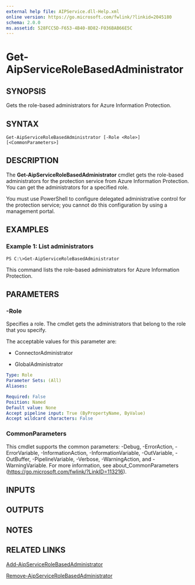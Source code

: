 ```yaml
---
external help file: AIPService.dll-Help.xml
online version: https://go.microsoft.com/fwlink/?linkid=2045180
schema: 2.0.0
ms.assetid: 528FCC5D-F653-4B40-8D82-F036BAB66E5C
---
```


# Get-AipServiceRoleBasedAdministrator

## SYNOPSIS
Gets the role-based administrators for Azure Information Protection.

## SYNTAX

```
Get-AipServiceRoleBasedAdministrator [-Role <Role>] [<CommonParameters>]
```

## DESCRIPTION
The **Get-AipServiceRoleBasedAdministrator** cmdlet gets the role-based administrators for the protection service from Azure Information Protection. You can get the administrators for a specified role.

You must use PowerShell to configure delegated administrative control for the protection service; you cannot do this configuration by using a management portal.

## EXAMPLES

### Example 1: List administrators
```
PS C:\>Get-AipServiceRoleBasedAdministrator
```

This command lists the role-based administrators for Azure Information Protection.

## PARAMETERS

### -Role
Specifies a role. The cmdlet gets the administrators that belong to the role that you specify.

The acceptable values for this parameter are:

- ConnectorAdministrator

- GlobalAdministrator

```yaml
Type: Role
Parameter Sets: (All)
Aliases:

Required: False
Position: Named
Default value: None
Accept pipeline input: True (ByPropertyName, ByValue)
Accept wildcard characters: False
```

### CommonParameters
This cmdlet supports the common parameters: -Debug, -ErrorAction, -ErrorVariable, -InformationAction, -InformationVariable, -OutVariable, -OutBuffer, -PipelineVariable, -Verbose, -WarningAction, and -WarningVariable. For more information, see about_CommonParameters (https://go.microsoft.com/fwlink/?LinkID=113216).

## INPUTS

## OUTPUTS

## NOTES

## RELATED LINKS

[Add-AipServiceRoleBasedAdministrator](./Add-AipServiceRoleBasedAdministrator.md)

[Remove-AipServiceRoleBasedAdministrator](./Remove-AipServiceRoleBasedAdministrator.md)
